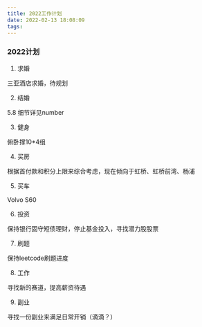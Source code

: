 ```yaml
---
title: 2022工作计划
date: 2022-02-13 18:08:09
tags:
---
```


### 2022计划

1. 求婚

三亚酒店求婚，待规划

2. 结婚

5.8 细节详见number

3. 健身

俯卧撑10*4组

4. 买房

根据首付款和积分上限来综合考虑，现在倾向于虹桥、虹桥前湾、杨浦

5. 买车

Volvo S60

6. 投资

保持银行固守短债理财，停止基金投入，寻找潜力股股票

7. 刷题

保持leetcode刷题进度

8. 工作

寻找新的赛道，提高薪资待遇

9. 副业

寻找一份副业来满足日常开销（滴滴？）
